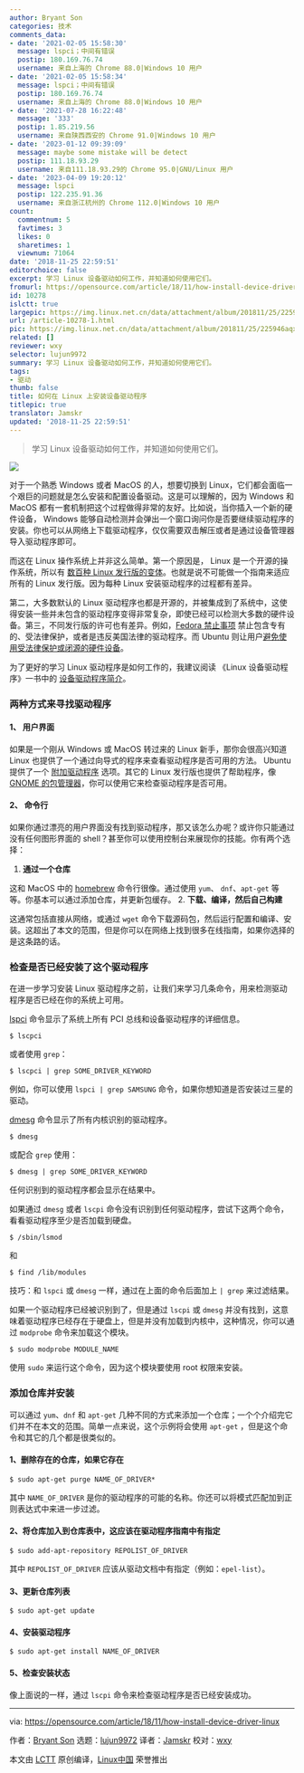 ```yaml
---
author: Bryant Son
categories: 技术
comments_data:
- date: '2021-02-05 15:58:30'
  message: lspci；中间有错误
  postip: 180.169.76.74
  username: 来自上海的 Chrome 88.0|Windows 10 用户
- date: '2021-02-05 15:58:34'
  message: lspci；中间有错误
  postip: 180.169.76.74
  username: 来自上海的 Chrome 88.0|Windows 10 用户
- date: '2021-07-28 16:22:48'
  message: '333'
  postip: 1.85.219.56
  username: 来自陕西西安的 Chrome 91.0|Windows 10 用户
- date: '2023-01-12 09:39:09'
  message: maybe some mistake will be detect
  postip: 111.18.93.29
  username: 来自111.18.93.29的 Chrome 95.0|GNU/Linux 用户
- date: '2023-04-09 19:20:12'
  message: lspci
  postip: 122.235.91.36
  username: 来自浙江杭州的 Chrome 112.0|Windows 10 用户
count:
  commentnum: 5
  favtimes: 3
  likes: 0
  sharetimes: 1
  viewnum: 71064
date: '2018-11-25 22:59:51'
editorchoice: false
excerpt: 学习 Linux 设备驱动如何工作，并知道如何使用它们。
fromurl: https://opensource.com/article/18/11/how-install-device-driver-linux
id: 10278
islctt: true
largepic: https://img.linux.net.cn/data/attachment/album/201811/25/225946aqxqufjcwjiwdwda.jpg
url: /article-10278-1.html
pic: https://img.linux.net.cn/data/attachment/album/201811/25/225946aqxqufjcwjiwdwda.jpg.thumb.jpg
related: []
reviewer: wxy
selector: lujun9972
summary: 学习 Linux 设备驱动如何工作，并知道如何使用它们。
tags:
- 驱动
thumb: false
title: 如何在 Linux 上安装设备驱动程序
titlepic: true
translator: Jamskr
updated: '2018-11-25 22:59:51'
---
```



> 
> 学习 Linux 设备驱动如何工作，并知道如何使用它们。
> 
> 
> 


![](/data/attachment/album/201811/25/225946aqxqufjcwjiwdwda.jpg)


对于一个熟悉 Windows 或者 MacOS 的人，想要切换到 Linux，它们都会面临一个艰巨的问题就是怎么安装和配置设备驱动。这是可以理解的，因为 Windows 和 MacOS 都有一套机制把这个过程做得非常的友好。比如说，当你插入一个新的硬件设备， Windows 能够自动检测并会弹出一个窗口询问你是否要继续驱动程序的安装。你也可以从网络上下载驱动程序，仅仅需要双击解压或者是通过设备管理器导入驱动程序即可。


而这在 Linux 操作系统上并非这么简单。第一个原因是， Linux 是一个开源的操作系统，所以有 [数百种 Linux 发行版的变体](https://en.wikipedia.org/wiki/List_of_Linux_distributions)。也就是说不可能做一个指南来适应所有的 Linux 发行版。因为每种 Linux 安装驱动程序的过程都有差异。


第二，大多数默认的 Linux 驱动程序也都是开源的，并被集成到了系统中，这使得安装一些并未包含的驱动程序变得非常复杂，即使已经可以检测大多数的硬件设备。第三，不同发行版的许可也有差异。例如，[Fedora 禁止事项](https://fedoraproject.org/wiki/Forbidden_items?rd=ForbiddenItems) 禁止包含专有的、受法律保护，或者是违反美国法律的驱动程序。而 Ubuntu 则让用户[避免使用受法律保护或闭源的硬件设备](https://www.ubuntu.com/licensing)。


为了更好的学习 Linux 驱动程序是如何工作的，我建议阅读 《Linux 设备驱动程序》一书中的 [设备驱动程序简介](https://www.xml.com/ldd/chapter/book/ch01.html)。


### 两种方式来寻找驱动程序


#### 1、 用户界面


如果是一个刚从 Windows 或 MacOS 转过来的 Linux 新手，那你会很高兴知道 Linux 也提供了一个通过向导式的程序来查看驱动程序是否可用的方法。 Ubuntu 提供了一个 [附加驱动程序](https://askubuntu.com/questions/47506/how-do-i-install-additional-drivers) 选项。其它的 Linux 发行版也提供了帮助程序，像 [GNOME 的包管理器](https://help.gnome.org/users/gnome-packagekit/stable/add-remove.html.en)，你可以使用它来检查驱动程序是否可用。


#### 2、 命令行


如果你通过漂亮的用户界面没有找到驱动程序，那又该怎么办呢？或许你只能通过没有任何图形界面的 shell？甚至你可以使用控制台来展现你的技能。你有两个选择：


1. **通过一个仓库**


这和 MacOS 中的 [homebrew](https://brew.sh/) 命令行很像。通过使用 `yum`、 `dnf`、`apt-get` 等等。你基本可以通过添加仓库，并更新包缓存。
2. **下载、编译，然后自己构建**


这通常包括直接从网络，或通过 `wget` 命令下载源码包，然后运行配置和编译、安装。这超出了本文的范围，但是你可以在网络上找到很多在线指南，如果你选择的是这条路的话。


### 检查是否已经安装了这个驱动程序


在进一步学习安装 Linux 驱动程序之前，让我们来学习几条命令，用来检测驱动程序是否已经在你的系统上可用。


[lspci](https://en.wikipedia.org/wiki/Lspci) 命令显示了系统上所有 PCI 总线和设备驱动程序的详细信息。



```
$ lscpci
```

或者使用 `grep`：



```
$ lscpci | grep SOME_DRIVER_KEYWORD
```

例如，你可以使用 `lspci | grep SAMSUNG` 命令，如果你想知道是否安装过三星的驱动。


[dmesg](https://en.wikipedia.org/wiki/Dmesg) 命令显示了所有内核识别的驱动程序。



```
$ dmesg
```

或配合 `grep` 使用：



```
$ dmesg | grep SOME_DRIVER_KEYWORD
```

任何识别到的驱动程序都会显示在结果中。


如果通过 `dmesg` 或者 `lscpi` 命令没有识别到任何驱动程序，尝试下这两个命令，看看驱动程序至少是否加载到硬盘。



```
$ /sbin/lsmod
```

和



```
$ find /lib/modules
```

技巧：和 `lspci` 或 `dmesg` 一样，通过在上面的命令后面加上 `| grep` 来过滤结果。


如果一个驱动程序已经被识别到了，但是通过 `lscpi` 或 `dmesg` 并没有找到，这意味着驱动程序已经存在于硬盘上，但是并没有加载到内核中，这种情况，你可以通过 `modprobe` 命令来加载这个模块。



```
$ sudo modprobe MODULE_NAME
```

使用 `sudo` 来运行这个命令，因为这个模块要使用 root 权限来安装。


### 添加仓库并安装


可以通过 `yum`、`dnf` 和 `apt-get` 几种不同的方式来添加一个仓库；一个个介绍完它们并不在本文的范围。简单一点来说，这个示例将会使用 `apt-get` ，但是这个命令和其它的几个都是很类似的。


#### 1、删除存在的仓库，如果它存在



```
$ sudo apt-get purge NAME_OF_DRIVER*
```

其中 `NAME_OF_DRIVER` 是你的驱动程序的可能的名称。你还可以将模式匹配加到正则表达式中来进一步过滤。


#### 2、将仓库加入到仓库表中，这应该在驱动程序指南中有指定



```
$ sudo add-apt-repository REPOLIST_OF_DRIVER
```

其中 `REPOLIST_OF_DRIVER` 应该从驱动文档中有指定（例如：`epel-list`）。


#### 3、更新仓库列表



```
$ sudo apt-get update
```

#### 4、安装驱动程序



```
$ sudo apt-get install NAME_OF_DRIVER
```

#### 5、检查安装状态


像上面说的一样，通过 `lscpi` 命令来检查驱动程序是否已经安装成功。




---


via: <https://opensource.com/article/18/11/how-install-device-driver-linux>


作者：[Bryant Son](https://opensource.com/users/brson) 选题：[lujun9972](https://github.com/lujun9972) 译者：[Jamskr](https://github.com/Jamskr) 校对：[wxy](https://github.com/wxy)


本文由 [LCTT](https://github.com/LCTT/TranslateProject) 原创编译，[Linux中国](https://linux.cn/) 荣誉推出
